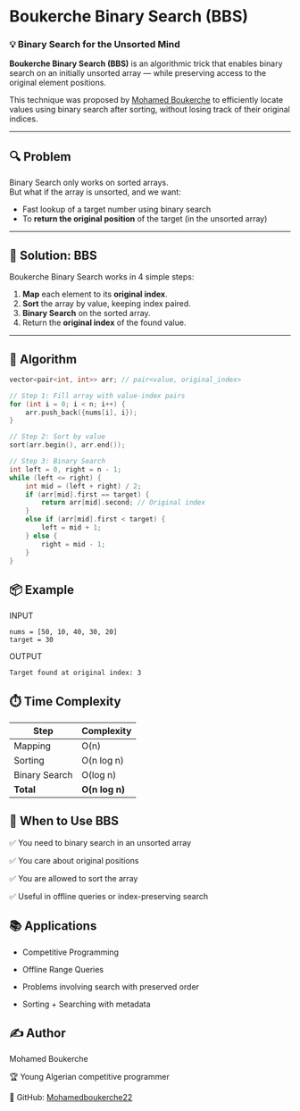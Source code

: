 # Boukerche Binary Search (BBS)

### 💡 Binary Search for the Unsorted Mind

**Boukerche Binary Search (BBS)** is an algorithmic trick that enables binary search on an initially unsorted array — while preserving access to the original element positions.

This technique was proposed by [Mohamed Boukerche](https://github.com/Mohamedboukerche22) to efficiently locate values using binary search after sorting, without losing track of their original indices.

---

## 🔍 Problem

Binary Search only works on sorted arrays.  
But what if the array is unsorted, and we want:
- Fast lookup of a target number using binary search
- To **return the original position** of the target (in the unsorted array)

---

## 🚀 Solution: BBS

Boukerche Binary Search works in 4 simple steps:

1. **Map** each element to its **original index**.
2. **Sort** the array by value, keeping index paired.
3. **Binary Search** on the sorted array.
4. Return the **original index** of the found value.

---

## 🧠 Algorithm

```cpp
vector<pair<int, int>> arr; // pair<value, original_index>

// Step 1: Fill array with value-index pairs
for (int i = 0; i < n; i++) {
    arr.push_back({nums[i], i});
}

// Step 2: Sort by value
sort(arr.begin(), arr.end());

// Step 3: Binary Search
int left = 0, right = n - 1;
while (left <= right) {
    int mid = (left + right) / 2;
    if (arr[mid].first == target) {
        return arr[mid].second; // Original index
    }
    else if (arr[mid].first < target) {
        left = mid + 1;
    } else {
        right = mid - 1;
    }
}
```
## 📦 Example
INPUT 
```
nums = [50, 10, 40, 30, 20]
target = 30
```
OUTPUT 
```
Target found at original index: 3
```
## ⏱️ Time Complexity
| Step          | Complexity     |
| ------------- | -------------- |
| Mapping       | O(n)           |
| Sorting       | O(n log n)     |
| Binary Search | O(log n)       |
| **Total**     | **O(n log n)** |



## 🧪 When to Use BBS
✅ You need to binary search in an unsorted array

✅ You care about original positions

✅ You are allowed to sort the array

✅ Useful in offline queries or index-preserving search

## 📚 Applications
- Competitive Programming

- Offline Range Queries

- Problems involving search with preserved order

- Sorting + Searching with metadata

## ✍️ Author
Mohamed Boukerche

🏆 Young Algerian competitive programmer

🔗 GitHub: [Mohamedboukerche22](https://github.com/Mohamedboukerche22)
